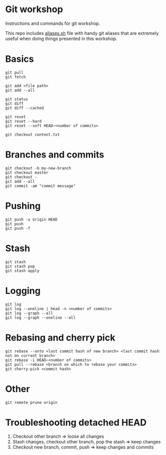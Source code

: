 # Git workshop

Instructions and commands for git workshop.

This repo includes [aliases.sh](aliases.sh) file with handy git aliases that are extremely useful when doing things presented in this workshop.

# Basics

```
git pull
git fetch

git add <file path>
git add --all

git status
git diff
git diff --cached

git reset
git reset --hard
git reset --soft HEAD~<number of commits>

git checkout content.txt
```

# Branches and commits

```
git checkout -b my-new-branch
git checkout master
git checkout -
git add --all
git commit -am "commit message"
```

# Pushing

```
git push -u origin HEAD
git push
git push -f
```

# Stash

```
git stash
git stash pop
git stash apply
```

# Logging

```
git log
git log --oneline | head -n <number of commits>
git log --graph --all
git log --graph --oneline --all
```

# Rebasing and cherry pick

```
git rebase --onto <last commit hash of new branch> <last commit hash not on current branch>
git rebase -i HEAD~<number of commits>
git pull --rebase <branch on which to rebase your commits>
git cherry-pick <commit hash>
```

# Other

```
git remote prune origin
```

# Troubleshooting detached HEAD

1. Checkout other branch => loose all changes
2. Stash changes, checkout other branch, pop the stash => keep changes
3. Checkout new branch, commit, push => keep changes and commits
